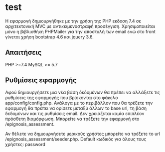 # test

Η εφαρμογή δημιουργήθηκε με την χρήση της PHP εκδοση 7.4 σε αρχιτεκτονική MVC με αντικειμενοστραφή προσέγγιση. 
Χρησιμοποιείται μόνο η βιβλιοθήκη PHPMailer για την αποστολή των email ενώ στο front γίνεται χρήση bootstrap 4.6 και jquery 3.6.

## Απαιτήσεις
PHP >=7.4
MySQL >= 5.7

## Ρυθμίσεις εφαρμογής

Αφού δημιουργήσετε μια νέα βάση δεδομένων θα πρέπει να αλλάξετε τις ρυθμίσεις της εφαρμογής που βρίσκονται
στο φάκελο app/config/config.php. 
Ανάλογα με το περιβάλλον που θα τρέξετε την εφαρμογή θα πρέπει να ορίσετε μεταξύ άλλων το base url, 
τη βάση δεδομένων και τις ρυθμίσεις email.
Δεν χρειάζεται καμία επιπλέον πρόσθετη διαμόρφωση. Μπορείτε να τρέξετε την εφαρμογή στο /epignosis_assessment.

Αν θέλετε να δημιουργήσετε μερικούς χρήστες μπορείτε να τρέξετε το url /epignosis_assessment/seeder.php.
Default κωδικός για όλους τους χρήστες: password